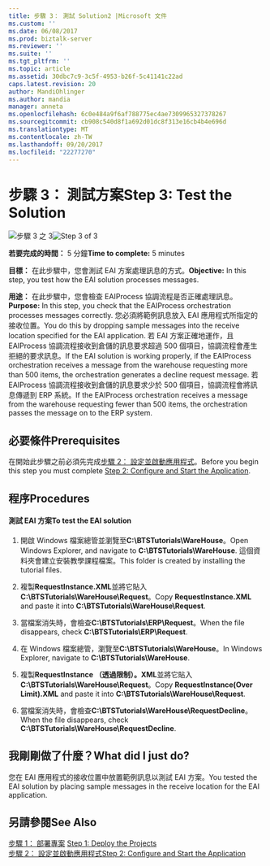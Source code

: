 ```yaml
---
title: 步驟 3： 測試 Solution2 |Microsoft 文件
ms.custom: ''
ms.date: 06/08/2017
ms.prod: biztalk-server
ms.reviewer: ''
ms.suite: ''
ms.tgt_pltfrm: ''
ms.topic: article
ms.assetid: 30dbc7c9-3c5f-4953-b26f-5c41141c22ad
caps.latest.revision: 20
author: MandiOhlinger
ms.author: mandia
manager: anneta
ms.openlocfilehash: 6c0e484a9f6af788775ec4ae7309965327378267
ms.sourcegitcommit: cb908c540d8f1a692d01dc8f313e16cb4b4e696d
ms.translationtype: MT
ms.contentlocale: zh-TW
ms.lasthandoff: 09/20/2017
ms.locfileid: "22277270"
---
```

# <a name="step-3-test-the-solution"></a><span data-ttu-id="8fa14-102">步驟 3： 測試方案</span><span class="sxs-lookup"><span data-stu-id="8fa14-102">Step 3: Test the Solution</span></span>
<span data-ttu-id="8fa14-103">![步驟 3 之 3](../adapters-and-accelerators/adapter-oracle-database/media/step-3of3.gif "Step_3of3")</span><span class="sxs-lookup"><span data-stu-id="8fa14-103">![Step 3 of 3](../adapters-and-accelerators/adapter-oracle-database/media/step-3of3.gif "Step_3of3")</span></span>  
  
 <span data-ttu-id="8fa14-104">**若要完成的時間：** 5 分鐘</span><span class="sxs-lookup"><span data-stu-id="8fa14-104">**Time to complete:** 5 minutes</span></span>  
  
 <span data-ttu-id="8fa14-105">**目標：** 在此步驟中，您會測試 EAI 方案處理訊息的方式。</span><span class="sxs-lookup"><span data-stu-id="8fa14-105">**Objective:** In this step, you test how the EAI solution processes messages.</span></span>  
  
 <span data-ttu-id="8fa14-106">**用途：** 在此步驟中，您會檢查 EAIProcess 協調流程是否正確處理訊息。</span><span class="sxs-lookup"><span data-stu-id="8fa14-106">**Purpose:** In this step, you check that the EAIProcess orchestration processes messages correctly.</span></span> <span data-ttu-id="8fa14-107">您必須將範例訊息放入 EAI 應用程式所指定的接收位置。</span><span class="sxs-lookup"><span data-stu-id="8fa14-107">You do this by dropping sample messages into the receive location specified for the EAI application.</span></span> <span data-ttu-id="8fa14-108">若 EAI 方案正確地運作，且 EAIProcess 協調流程接收到倉儲的訊息要求超過 500 個項目，協調流程會產生拒絕的要求訊息。</span><span class="sxs-lookup"><span data-stu-id="8fa14-108">If the EAI solution is working properly, if the EAIProcess orchestration receives a message from the warehouse requesting more than 500 items, the orchestration generates a decline request message.</span></span> <span data-ttu-id="8fa14-109">若 EAIProcess 協調流程接收到倉儲的訊息要求少於 500 個項目，協調流程會將訊息傳遞到 ERP 系統。</span><span class="sxs-lookup"><span data-stu-id="8fa14-109">If the EAIProcess orchestration receives a message from the warehouse requesting fewer than 500 items, the orchestration passes the message on to the ERP system.</span></span>  
  
## <a name="prerequisites"></a><span data-ttu-id="8fa14-110">必要條件</span><span class="sxs-lookup"><span data-stu-id="8fa14-110">Prerequisites</span></span>  
 <span data-ttu-id="8fa14-111">在開始此步驟之前必須先完成[步驟 2： 設定並啟動應用程式](../core/step-2-configure-and-start-the-application1.md)。</span><span class="sxs-lookup"><span data-stu-id="8fa14-111">Before you begin this step you must complete [Step 2: Configure and Start the Application](../core/step-2-configure-and-start-the-application1.md).</span></span>  
  
## <a name="procedures"></a><span data-ttu-id="8fa14-112">程序</span><span class="sxs-lookup"><span data-stu-id="8fa14-112">Procedures</span></span>  
  
#### <a name="to-test-the-eai-solution"></a><span data-ttu-id="8fa14-113">測試 EAI 方案</span><span class="sxs-lookup"><span data-stu-id="8fa14-113">To test the EAI solution</span></span>  
  
1.  <span data-ttu-id="8fa14-114">開啟 Windows 檔案總管並瀏覽至**C:\BTSTutorials\WareHouse**。</span><span class="sxs-lookup"><span data-stu-id="8fa14-114">Open Windows Explorer, and navigate to **C:\BTSTutorials\WareHouse**.</span></span>  <span data-ttu-id="8fa14-115">這個資料夾會建立安裝教學課程檔案。</span><span class="sxs-lookup"><span data-stu-id="8fa14-115">This folder is created by installing the tutorial files.</span></span>  
  
2.  <span data-ttu-id="8fa14-116">複製**RequestInstance.XML**並將它貼入**C:\BTSTutorials\WareHouse\Request**。</span><span class="sxs-lookup"><span data-stu-id="8fa14-116">Copy **RequestInstance.XML** and paste it into **C:\BTSTutorials\WareHouse\Request**.</span></span>  
  
3.  <span data-ttu-id="8fa14-117">當檔案消失時，會檢查**C:\BTSTutorials\ERP\Request**。</span><span class="sxs-lookup"><span data-stu-id="8fa14-117">When the file disappears, check **C:\BTSTutorials\ERP\Request**.</span></span>  
  
4.  <span data-ttu-id="8fa14-118">在 Windows 檔案總管，瀏覽至**C:\BTSTutorials\WareHouse**。</span><span class="sxs-lookup"><span data-stu-id="8fa14-118">In Windows Explorer, navigate to **C:\BTSTutorials\WareHouse**.</span></span>  
  
5.  <span data-ttu-id="8fa14-119">複製**RequestInstance （透過限制）。XML**並將它貼入**C:\BTSTutorials\WareHouse\Request**。</span><span class="sxs-lookup"><span data-stu-id="8fa14-119">Copy **RequestInstance(Over Limit).XML** and paste it into **C:\BTSTutorials\WareHouse\Request**.</span></span>  
  
6.  <span data-ttu-id="8fa14-120">當檔案消失時，會檢查**C:\BTSTutorials\WareHouse\RequestDecline**。</span><span class="sxs-lookup"><span data-stu-id="8fa14-120">When the file disappears, check **C:\BTSTutorials\WareHouse\RequestDecline**.</span></span>  
  
## <a name="what-did-i-just-do"></a><span data-ttu-id="8fa14-121">我剛剛做了什麼？</span><span class="sxs-lookup"><span data-stu-id="8fa14-121">What did I just do?</span></span>  
 <span data-ttu-id="8fa14-122">您在 EAI 應用程式的接收位置中放置範例訊息以測試 EAI 方案。</span><span class="sxs-lookup"><span data-stu-id="8fa14-122">You tested the EAI solution by placing sample messages in the receive location for the EAI application.</span></span>  
  
## <a name="see-also"></a><span data-ttu-id="8fa14-123">另請參閱</span><span class="sxs-lookup"><span data-stu-id="8fa14-123">See Also</span></span>  
 <span data-ttu-id="8fa14-124">[步驟 1： 部署專案](../core/step-1-deploy-the-projects.md) </span><span class="sxs-lookup"><span data-stu-id="8fa14-124">[Step 1: Deploy the Projects](../core/step-1-deploy-the-projects.md) </span></span>  
 [<span data-ttu-id="8fa14-125">步驟 2： 設定並啟動應用程式</span><span class="sxs-lookup"><span data-stu-id="8fa14-125">Step 2: Configure and Start the Application</span></span>](../core/step-2-configure-and-start-the-application1.md)